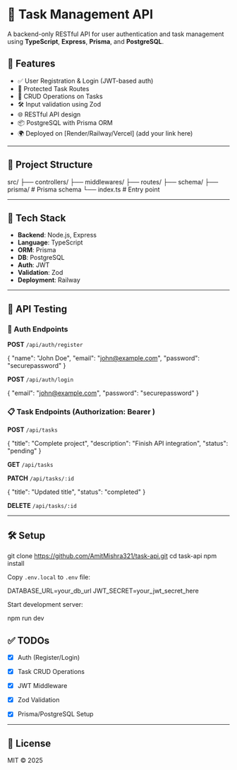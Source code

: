 # 📝 Task Management API

A backend-only RESTful API for user authentication and task management using **TypeScript**, **Express**, **Prisma**, and **PostgreSQL**.

## 🚀 Features

- ✅ User Registration & Login (JWT-based auth)
- 🔐 Protected Task Routes
- 🧾 CRUD Operations on Tasks
- 🛠️ Input validation using Zod
- 🌐 RESTful API design
- 📦 PostgreSQL with Prisma ORM
- 🌍 Deployed on [Render/Railway/Vercel] (add your link here)

---

## 📁 Project Structure

src/
├── controllers/
├── middlewares/
├── routes/
├── schema/
├── prisma/ # Prisma schema
└── index.ts # Entry point


---

## 🔧 Tech Stack

- **Backend**: Node.js, Express
- **Language**: TypeScript
- **ORM**: Prisma
- **DB**: PostgreSQL
- **Auth**: JWT
- **Validation**: Zod
- **Deployment**:  Railway

---

## 🧪 API Testing

### 🔐 Auth Endpoints

**POST** `/api/auth/register`

{
"name": "John Doe",
"email": "john@example.com",
"password": "securepassword"
}


**POST** `/api/auth/login`

{
"email": "john@example.com",
"password": "securepassword"
}


### 📋 Task Endpoints (Authorization: Bearer <token>)

**POST** `/api/tasks`


{
"title": "Complete project",
"description": "Finish API integration",
"status": "pending"
}


**GET** `/api/tasks`

**PATCH** `/api/tasks/:id`

{
"title": "Updated title",
"status": "completed"
}


**DELETE** `/api/tasks/:id`

---

## 🛠️ Setup

git clone https://github.com/AmitMishra321/task-api.git
cd task-api
npm install


Copy `.env.local` to `.env` file:

DATABASE_URL=your_db_url
JWT_SECRET=your_jwt_secret_here


Start development server:


npm run dev


## ✅ TODOs

- [x] Auth (Register/Login)
- [x] Task CRUD Operations
- [x] JWT Middleware
- [x] Zod Validation
- [x] Prisma/PostgreSQL Setup


---

## 📄 License

MIT © 2025

